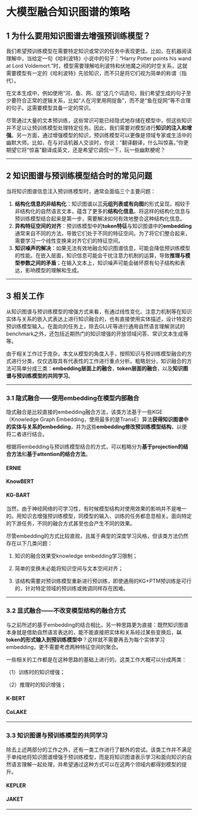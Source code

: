 # 大模型融合知识图谱的策略

## 1 为什么要用知识图谱去增强预训练模型？

我们希望预训练模型在需要特定知识或常识的任务中表现更佳。比如，在机器阅读理解中，当给定一句《哈利波特》小说中的句子：“Harry Potter points his wand at Lord Voldemort.”时，模型需要理解哈利波特和伏地魔之间的时空关系，这就需要模型有一定的《哈利波特》先验知识，而不只是将它们视为简单的称谓（指代）。



在文本生成中，例如使用“河、鱼、网、捉”这几个词造句，我们希望生成的句子至少要符合正常的逻辑关系，比如“人在河里用网捉鱼”，而不是“鱼在捉网”等不合理的句子。这需要模型具备一定的常识。



尽管通过大量的文本预训练，这些常识可能已经隐式地存储在模型中，但这些知识并不足以让预训练模型处理特定任务。因此，我们需要对模型进行**知识的注入和增强**。另一方面，通过增强模型的知识，预训练模型可以更像是领域专家或生活中的幽默大师。比如，在与对话机器人交谈时，你说：“翻译翻译，什么叫惊喜。”你更期望它将“惊喜”翻译成英文，还是希望它调侃一下，玩一些幽默梗呢？

---

## 2 知识图谱与预训练模型结合时的常见问题

当将知识图谱信息注入预训练模型时，通常会面临三个主要问题：

1. **结构化信息的非结构化**：知识图谱以**三元组列表或有向图**的形式呈现，相较于非结构化的自然语言文本，蕴含了更多的**结构化信息**。将这样的结构化信息与预训练模型结合起来是第一步，需要解决如何有效地整合这种结构化信息。
2. **异构特征空间的对齐**：预训练模型中的**token特征**与知识图谱中的**embedding**通常来自不同的方法，导致它们处于不同的特征空间。为了将它们整合起来，需要学习一个线性变换来对齐它们的特征空间。
3. **知识噪声的解决**：如果无法有效地融合知识图谱信息，可能会降低预训练模型的性能。在嵌入层面，知识信息可能会干扰注意力机制的运算，导致**推理与模型参数之间的矛盾**；在输入文本上，知识噪声可能会破坏原有句子结构和表达，影响模型的理解和生成。

---

## 3 相关工作

从知识图谱与预训练模型的增强方式来看，有通过线性变化、注意力机制等在知识实体与关系的嵌入式表达上进行知识融合的，也有直接使用实体描述，设计特定的预训练模型输入。在面向的任务上，除去GLUE等进行通用自然语言理解测试的benchmark之外，还包括近期热门的知识增强的开放领域问答、常识文本生成等等。



由于相关工作过于庞杂，本文从模型的角度入手，按照知识与预训练模型融合的方式进行分类，仅仅选取具有代表性的工作进行重点分析。粗略划分，知识融合的方法可简单分成三类：**embedding层面上的融合**，**token层面的融合**，以及**知识图谱与预训练模型的共同学习**。

----

### **3.1 隐式融合——使用embedding在模型内部融合**

隐式融合是比较直接的embedding融合方法，该类方法基于一些KGE（Knowledge Graph Embedding，使用最多的是TransE）算法**获得知识图谱中的实体与关系的embedding**，并为这些**embedding修改预训练模型结构**，以便将二者进行结合。



根据将embedding与预训练模型结合的方式，可以粗略分为**基于projection的结合方法**和**基于attention的结合方法**。

#### **ERNIE**



#### **KnowBERT**



#### **KG-BART**



当然，由于神经网络的可学习性，有时候模型结构对使用效果的影响并不是唯一的。用知识去增强预训练模型，同模型的输入、训练的任务都息息相关。面向特定的下游任务，不同的融合方式甚至也会产生不同的效果。



尽管embedding的方式比较直观，且属于典型的深度学习风格，但该类方法仍然存在以下几类问题：



1. 知识的融合效果受knowledge embedding学习限制；

2. 简单的变换未必能将知识空间与文本空间对齐；

3. 该结构需要对预训练模型重新进行预训练，即使通用的KG+PTM预训练是可行的，针对特定领域的预训练或微调同样存在困难。

----

### **3.2 显式融合——不改变模型结构的融合方式**

与之前所述的基于embedding的结合相比，另一种思路更为直接：既然知识图谱本身就是借助自然语言表达的，能不能直接把实体和关系经过某些变换后，**以token的形式输入到预训练模型中**？这样就不需要再去为每个实体学习embedding，更不需要考虑两种特征空间的聚合。



一些相关的工作都是在这种思路的基础上进行的，这类工作大概可以分成两类：

（1）训练时的知识增强；

（2）推理时的知识增强；



#### **K-BERT**



#### **CoLAKE**





----

### **3.3 知识图谱与预训练模型的共同学习**

除去上述两部分的工作之外，还有一类工作进行了额外的尝试。该类工作并不满足于单纯地将知识图谱增强于预训练模型，而是将知识图谱表示学习和面向知识的自然语言理解一起处理，并希望通过这种方式可以在这两个领域内都得到模型的提升。



#### **KEPLER**



#### **JAKET**





----

